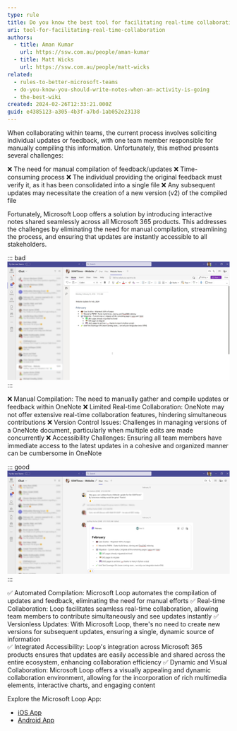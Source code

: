 ```yaml
---
type: rule
title: Do you know the best tool for facilitating real-time collaboration?
uri: tool-for-facilitating-real-time-collaboration
authors:
  - title: Aman Kumar
    url: https://ssw.com.au/people/aman-kumar
  - title: Matt Wicks
    url: https://ssw.com.au/people/matt-wicks
related:
  - rules-to-better-microsoft-teams
  - do-you-know-you-should-write-notes-when-an-activity-is-going
  - the-best-wiki
created: 2024-02-26T12:33:21.000Z
guid: e4385123-a305-4b3f-a7bd-1ab052e23138
---
```


When collaborating within teams, the current process involves soliciting individual updates or feedback, with one team member responsible for manually compiling this information. Unfortunately, this method presents several challenges:

❌ The need for manual compilation of feedback/updates
❌ Time-consuming process
❌ The individual providing the original feedback must verify it, as it has been consolidated into a single file
❌ Any subsequent updates may necessitate the creation of a new version (v2) of the compiled file

Fortunately, Microsoft Loop offers a solution by introducing interactive notes shared seamlessly across all Microsoft 365 products. This addresses the challenges by eliminating the need for manual compilation, streamlining the process, and ensuring that updates are instantly accessible to all stakeholders.

<!--endintro-->

::: bad
![Figure: Bad example - Creating Notes in Microsoft OneNote](onenote-bad-example.jpg)
:::

❌ Manual Compilation: The need to manually gather and compile updates or feedback within OneNote
❌ Limited Real-time Collaboration: OneNote may not offer extensive real-time collaboration features, hindering simultaneous contributions
❌ Version Control Issues: Challenges in managing versions of a OneNote document, particularly when multiple edits are made concurrently
❌ Accessibility Challenges: Ensuring all team members have immediate access to the latest updates in a cohesive and organized manner can be cumbersome in OneNote

::: good
![Figure: Good example - Using Microsoft Loop for interactive update within Teams chat)](microsoft-loop-good-example.jpg)
:::

✅ Automated Compilation: Microsoft Loop automates the compilation of updates and feedback, eliminating the need for manual efforts
✅ Real-time Collaboration: Loop facilitates seamless real-time collaboration, allowing team members to contribute simultaneously and see updates instantly
✅ Versionless Updates: With Microsoft Loop, there's no need to create new versions for subsequent updates, ensuring a single, dynamic source of information  
✅ Integrated Accessibility: Loop's integration across Microsoft 365 products ensures that updates are easily accessible and shared across the entire ecosystem, enhancing collaboration efficiency
✅ Dynamic and Visual Collaboration: Microsoft Loop offers a visually appealing and dynamic collaboration environment, allowing for the incorporation of rich multimedia elements, interactive charts, and engaging content

Explore the Microsoft Loop App:

- [iOS App](https://apps.apple.com/au/app/microsoft-loop/id1637682491)
- [Android App](https://play.google.com/store/apps/details?id=com.microsoft.loop&hl=en&gl=US)
